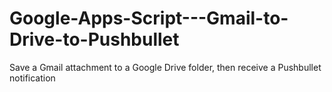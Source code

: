 # Google-Apps-Script---Gmail-to-Drive-to-Pushbullet
Save a Gmail attachment to a Google Drive folder, then receive a Pushbullet notification
